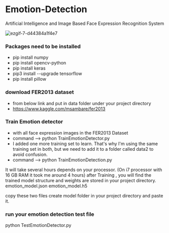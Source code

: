 # Emotion-Detection
Artificial Intelligence and Image Based Face Expression Recognition System

![ezgif-7-d44384a1f4e7](https://github.com/HalukCanSarioz/Emotion-Detection/blob/main/WhatsApp%20Video%202022-05-03%20at%2023.56.44.gif)

### Packages need to be installed
- pip install numpy
- pip install opencv-python
- pip install keras
- pip3 install --upgrade tensorflow
- pip install pillow

### download FER2013 dataset
- from below link and put in data folder under your project directory
- https://www.kaggle.com/msambare/fer2013

### Train Emotion detector
- with all face expression images in the FER2013 Dataset
- command --> python TrainEmotionDetector.py
- I added one more training set to learn. That's why I'm using the same training set in both, but we need to add it to a folder called data2 to avoid confusion.
- command --> python TrainEmotionDetection.py
 
It will take several hours depends on your processor. (On i7 processor with 16 GB RAM it took me around 4 hours)
after Training , you will find the trained model structure and weights are stored in your project directory.
emotion_model.json
emotion_model.h5

copy these two files create model folder in your project directory and paste it.

### run your emotion detection test file
python TestEmotionDetector.py
